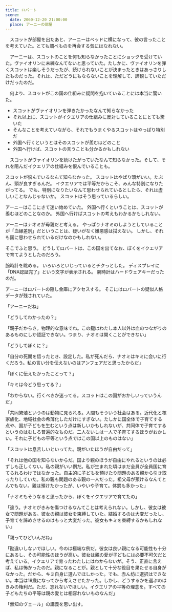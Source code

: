 ```yaml
---
title: ロバート
scene:
  date: 2060-12-20 21:00:00
  place: アーニーの部屋
---
```


　スコットが部屋を出たあと、アーニーはベッドに横になって、彼の言ったことを考えていた。とても調べものを再会する気にはなれない。

　アーニーは、スコットのことを何も知らなかったことにショックを受けていた。ヴァイオリンに未練なんてないと思っていた。たしかに、ヴァイオリンを弾くスコットは楽しそうだったが、続けられないことが決まったときはあっさりしたものだった。それは、ただどうにもならないことを理解して、諦観していただけだったのだ。

　何より、スコットがこの国の仕組みに疑問を抱いていることには本当に驚いた。

- スコットがヴァイオリンを弾きたかったなんて知らなかった
- それ以上に、スコットがイクエリアの仕組みに反対していることにとても驚いた
- そんなことを考えていながら、それでもうまくやるスコットはやっぱり特別だ
- 外国へ行くというとはそのスコットが羨むほどのこと
- 外国へ行けば、スコットの言うことも分かるかもしれない

　スコットがヴァイオリンを続けたがっていたなんて知らなかった。そして、それを阻んだイクエリアの仕組みを恨んでいることも。

スコットが悩んでいるなんて知らなかった。
スコットはやぱり頭がいい。たぶん、頭が良すぎるんだ。
イクエリアでは平等だからこそ、みんな特別になりたがってる。
でも、特別になりたいなんて思わせられているとしたら、それは虚しいことなんじゃないか。
スコットはそう思っているらしい。

アーニーはここにきて迷い始めていた。
外国へ行くということは、スコットが羨むほどのことなのか。
外国へ行けばスコットの考えもわかるかもしれない。

アーニーはナオミが母親だと考える。
やっぱりナオミのしようとしていることが「血縁差別」だということは、疑いがなく嫌悪感は拭えない。
しかし、それも国に思わせられているだけなのかもしれない。

そこでふと思う。
どうしてロバートは、この国を出てなお、ぼくをイクエリアで育てようとしたのだろう。

腕時計を眺める。
いろいろといじっているとチクっとした。
ディスプレイに「DNA認証完了」という文字が表示される。
腕時計はハードウェアキーだったのだ。

アーニーはロバートの隠し金庫にアクセスする。
そこにはロバートの疑似人格データが残されていた。

「アーニーだね」

「どうしてわかったの？」

「親子だからさ。物理的な意味でね。この鍵はわたし本人以外は血のつながりのあるものにしか認証できない。つまり、ナオミは開くことができない」

「どうしてぼくに？」

「自分の死期を悟ったとき、設定した。私が死んだら、ナオミはキミに会いに行くだろう。私の言い分を伝えないのはアンフェアだと思ったからだ」

「ぼくに伝えたかったことって？」

「キミは今どう思ってる？」

「わからない。行くべきか迷ってる。スコットはこの国がおかしいっていうんだ」

「共同繁殖というのは動物に見られる。人間もそういう社会はある。近代化と核家族化、地域社会の希薄化しただけにすぎない。たしかに国全体で子育てする点や、国が子どもを生むという点は新しいかもしれないが、共同体で子育てするというのはむしろ普遍的なものだ。二人ないしは一人で子育てするほうがおかしい。それに子どもの平等という点ではこの国以上のものはない」

「スコットは息苦しいといってた。親がいたほうが自由だって」

「それは他の国を知らないからだ。国より親のほうが自由にやれるというのは必ずしも正しくない。私の親がいい例だ。私が生まれた頃はまだ全員が全員国に育てられるわけではなかった。自主的に子どもを預けたり問題のある親から引き取ったりしていた。私の親も問題のある親の一人だった。祖父母が預けるなんてとんでもない。親は預けたかったが、いやいや子育て。体罰も多かった」

「ナオミもそうなると思ったから、ぼくをイクエリアで育てたの」

「違う。ナオミがきみを傷つけるなんてことは考えられない。しかし、彼女は彼女で問題がある。彼女の親は彼女を束縛していた。結婚するのは大変だったし、子育てを諦めさせるのはもっと大変だった。彼女もキミを束縛するかもしれない」

「親ってひどいんだね」

「勘違いしないでほしい。今のは極端な例だ。彼女は良い親になる可能性も十分にあるし、その可能性のほうが高い。彼女は親の愛が子どもには必要不可欠だと考えている。イクエリアで育ったわたしにはわからないが。そう、正直に言えば、私は怖かったのだ。親になることが。親として十分な役目を果たせる自身がなかった。だから、キミ自身に選んでほしかった。でも、赤ん坊に選択はできない。本当は18歳になってから考えさせたかった。しかし、どうするかを選ぶのはきみの権利だ。ただ、忘れないでほしい。イクエリアの平等の理念を。すべての子どもたちの平等は親の愛とは相容れないものなんだ」

「無知のヴェール」の講義を思い出す。
